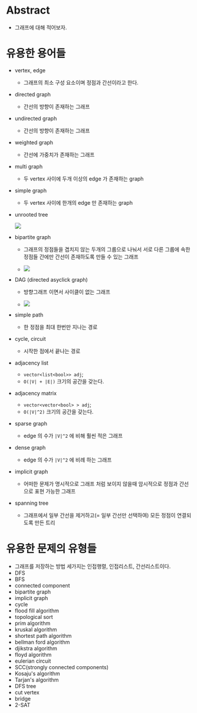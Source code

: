 # Abstract

- 그래프에 대해 적어보자.

# 유용한 용어들

- vertex, edge
  - 그래프의 최소 구성 요소이며 정점과 간선이라고 한다.

- directed graph
  - 간선의 방향이 존재하는 그래프

- undirected graph
  - 간선의 방향이 존재하는 그래프

- weighted graph
  - 간선에 가중치가 존재하는 그래프

- multi graph
  - 두 vertex 사이에 두개 이상의 edge 가 존재하는 graph

- simple graph
  - 두 vertex 사이에 한개의 edge 만 존재하는 graph

- unrooted tree

  ![](https://www.ncbi.nlm.nih.gov/Class/NAWBIS/Modules/Phylogenetics/images/phylo1002.gif)

- bipartite graph

  - 그래프의 정점들을 겹치지 않는 두개의 그룹으로 나눠서 서로 다른
    그룹에 속한 정점들 간에만 간선이 존재하도록 만들 수 있는 그래프

  - ![](https://upload.wikimedia.org/wikipedia/commons/thumb/e/e8/Simple-bipartite-graph.svg/220px-Simple-bipartite-graph.svg.png)

- DAG (directed asyclick graph)
  - 방향그래프 이면서 사이클이 없는 그래프
  
  - ![](https://upload.wikimedia.org/wikipedia/commons/thumb/c/c6/Topological_Ordering.svg/220px-Topological_Ordering.svg.png) 

- simple path
  - 한 정점을 최대 한번만 지나는 경로

- cycle, circuit
  - 시작한 점에서 끝나는 경로

- adjacency list 
  - `vector<list<bool>> adj`;
  - `O(|V| + |E|)` 크기의 공간을 갖는다.

- adjacency matrix 
  - `vector<vector<bool> > adj`;
  - `O(|V|^2)` 크기의 공간을 갖는다.

- sparse graph
  - edge 의 수가 `|V|^2` 에 비해 훨씬 적은 그래프

- dense graph
  - edge 의 수가 `|V|^2` 에 비례 하는 그래프

- implicit graph
  - 어떠한 문제가 명시적으로 그래프 처럼 보이지 않을때 암시적으로
    정점과 간선으로 표현 가능한 그래프

- spanning tree
  - 그래프에서 일부 간선을 제거하고(= 일부 간선만 선택하여) 모든 정점이 연결되도록 만든 트리

# 유용한 문제의 유형들

- 그래프를 저장하는 방법 세가지는 인접행렬, 인접리스트, 간선리스트이다.
- DFS
- BFS
- connected component
- bipartite graph
- implicit graph
- cycle
- flood fill algorithm
- topological sort
- prim algorithm
- kruskal algorithm
- shortest path algorithm
- bellman ford algorithm
- djikstra algorithm
- floyd algorithm
- eulerian circuit
- SCC(strongly connected components)
- Kosaju's algorithm
- Tarjan's algorithm
- DFS tree
- cut vertex
- bridge
- 2-SAT